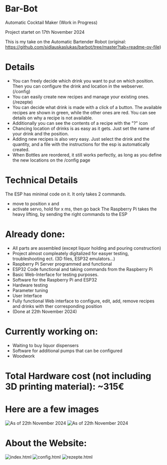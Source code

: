 # Bar-Bot
Automatic Cocktail Maker (Work in Progress)

Project startet on 17th November 2024

This is my take on the Automatic Bartender Robot (original: https://github.com/sidlauskaslukas/barbot/tree/master?tab=readme-ov-file)

# Details
- You can freely decide which drink you want to put on which position. Then you can configure the drink and location in the webserver. (/config)
- You can easily create new recipes and manage your existing ones. (/rezepte)
- You can decide what drink is made with a click of a button. The available recipes are shown in green, while the other ones are red. You can see details on why a recipe is not available.
- Additionally you can see the contents of a recipe with the "?" icon
- Chancing location of drinks is as easy as it gets. Just set the name of your drink and the position.
- Adding new recipes is also very easy. Just select the drink and the quantity, and a file with the instructions for the esp is automatically created.
- When Bottles are reordered, it still works perfectly, as long as you define the new locations on the /config page

# Technical Details
The ESP has minimal code on it. It only takes 2 commands.
- move to position x and
- activate servo, hold for x ms, then go back
The Raspberry Pi takes the heavy lifting, by sending the right commands to the ESP

# Already done:
- All parts are assembled (except liquor holding and pouring construction)
- Project almost compleately digitalized for easyer testing, troubleshooting ect. (3D files, ESP32 emulators...)
- Raspberry Pi Server programmed and functional
- ESP32 Code functional and taking commands from the Raspberry Pi
- Basic Web-Interface for testing purposes.
- Software for the Raspberry Pi and ESP32
- Hardware testing
- Parameter tuning
- User Interface
- Fully functional Web interface to configure, edit, add, remove recipes and drinks with ther corresponding position
- (Done at 22th November 2024)

# Currently working on:
- Waiting to buy liquor dispensers
- Software for additional pumps that can be configured
- Woodwork

# Total Hardware cost (not including 3D printing material): ~315€

# Here are a few images
![As of 22th November 2024](https://github.com/leofleischmann/Bar-Bot/blob/aef47b5e8c036a115e24fcea56c180e6691d0192/Progress_report.jpeg?raw=true)
![As of 22th November 2024](https://github.com/leofleischmann/Bar-Bot/blob/81d38c1ef765c1620e4a5a3b449e7f446b287d88/AutoBarTender_constructed%20v13.png?raw=true)

# About the Website:
![index.html](https://github.com/leofleischmann/Bar-Bot/blob/e313378813ab9280bc14a874318afeaef0c4d593/Images/index_V2.png?raw=true)
![config.html](https://github.com/leofleischmann/Bar-Bot/blob/17757d321988ad494f03b8d748e4021ac19225e4/Images/config.png?raw=true)
![rezepte.html](https://github.com/leofleischmann/Bar-Bot/blob/44d6232b5e2ab86a19f484cb488e698d56f0cabf/Images/rezepte.png?raw=true)
